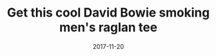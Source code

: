---
campaign-uuid: c-0a5a5168-23ab-4ecd-a4e5-4f52292d04c4
type: Product
category: Music
date: 2017-11-20
end-date: 2017-12-21
disable-form: false
is_promoted: false
has_entry_page: false
extra-css: ""

logo-left-title: "NME Merch"
logo-left-href: "https://nmemerch.com/collections/david-bowie/products/david-bowie-smoking-mens-raglan-tee?variant=40429768773"
logo-left-image: "nmemerch-logo.jpg"

banner-img: "nmemerch-main_image.jpg"
hero-header: "NME_Merch_competition"
competition-description: "We absolutely love this David Bowie raglan t-shirt, giving us cool festival vibes even though it's getting cold outside! Style it with a leather jacket for extra roughness."
hero-subheader: ""

title: "Get this cool David Bowie smoking men's raglan tee"
bg-image-hero: ""
bg-image-first: ""
bg-image-second: ""

section1-content: >
    <p>0</p>
    <p>0</p>
    <p>0</p>

section2-content: >
    <p>0</p>
    <p>0</p>
    <p>0</p>

entry-title: 
terms-confirmation: >
    
entry-content: >
    <p>0</p>
    <p>0</p>

---